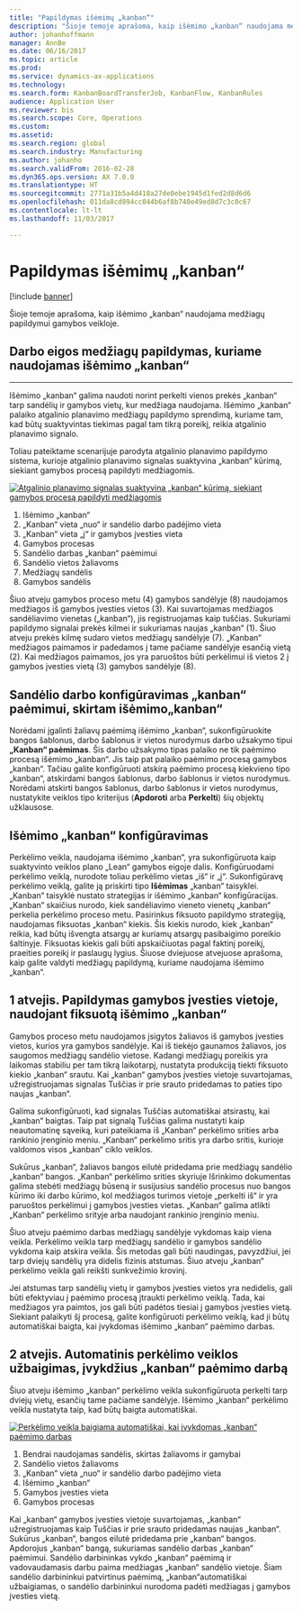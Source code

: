 ```yaml
---
title: "Papildymas išėmimų „kanban“"
description: "Šioje temoje aprašoma, kaip išėmimo „kanban“ naudojama medžiagų papildymui gamybos veikloje."
author: johanhoffmann
manager: AnnBe
ms.date: 06/16/2017
ms.topic: article
ms.prod: 
ms.service: dynamics-ax-applications
ms.technology: 
ms.search.form: KanbanBoardTransferJob, KanbanFlow, KanbanRules
audience: Application User
ms.reviewer: bis
ms.search.scope: Core, Operations
ms.custom: 
ms.assetid: 
ms.search.region: global
ms.search.industry: Manufacturing
ms.author: johanho
ms.search.validFrom: 2016-02-28
ms.dyn365.ops.version: AX 7.0.0
ms.translationtype: HT
ms.sourcegitcommit: 2771a31b5a4d418a27de0ebe1945d1fed2d8d6d6
ms.openlocfilehash: 011da8cd894cc044b6af8b740e49ed8d7c3c0c67
ms.contentlocale: lt-lt
ms.lasthandoff: 11/03/2017

---
```


# <a name="replenishment-with-withdrawal-kanbans"></a>Papildymas išėmimų „kanban“

[!include [banner](../includes/banner.md)]

Šioje temoje aprašoma, kaip išėmimo „kanban“ naudojama medžiagų papildymui gamybos veikloje.

## <a name="workflow-for-material-replenishment-that-uses-the-withdrawal-kanban"></a>Darbo eigos medžiagų papildymas, kuriame naudojamas išėmimo „kanban“
-------------------------------------------------------------------

Išėmimo „kanban“ galima naudoti norint perkelti vienos prekės „kanban“ tarp sandėlių ir gamybos vietų, kur medžiaga naudojama. Išėmimo „kanban“ palaiko atgalinio planavimo medžiagų papildymo sprendimą, kuriame tam, kad būtų suaktyvintas tiekimas pagal tam tikrą poreikį, reikia atgalinio planavimo signalo. 

Toliau pateiktame scenarijuje parodyta atgalinio planavimo papildymo sistema, kurioje atgalinio planavimo signalas suaktyvina „kanban“ kūrimą, siekiant gamybos procesą papildyti medžiagomis. 

[![Atgalinio planavimo signalas suaktyvina „kanban“ kūrimą, siekiant gamybos procesą papildyti medžiagomis](./media/material-replenishment-with-withdrawal-kanban.png)](./media/material-replenishment-with-withdrawal-kanban.png)

1.  Išėmimo „kanban“
2.  „Kanban“ vieta „nuo“ ir sandėlio darbo padėjimo vieta
3.  „Kanban“ vieta „į“ ir gamybos įvesties vieta
4.  Gamybos procesas
5.  Sandėlio darbas „kanban“ paėmimui
6.  Sandėlio vietos žaliavoms
7.  Medžiagų sandėlis
8.  Gamybos sandėlis

Šiuo atveju gamybos proceso metu (4) gamybos sandėlyje (8) naudojamos medžiagos iš gamybos įvesties vietos (3). Kai suvartojamas medžiagos sandėliavimo vienetas („kanban“), jis registruojamas kaip tuščias. Sukuriami papildymo signalai prekės kilmei ir sukuriamas naujas „kanban“ (1). Šiuo atveju prekės kilmę sudaro vietos medžiagų sandėlyje (7). „Kanban“ medžiagos paimamos ir padedamos į tame pačiame sandėlyje esančią vietą (2). Kai medžiagos paimamos, jos yra paruoštos būti perkėlimui iš vietos 2 į gamybos įvesties vietą (3) gamybos sandėlyje (8).

## <a name="configure-warehouse-work-for-kanban-picking-for-the-withdrawal-kanban"></a>Sandėlio darbo konfigūravimas „kanban“ paėmimui, skirtam išėmimo„kanban“

Norėdami įgalinti žaliavų paėmimą išėmimo „kanban“, sukonfigūruokite bangos šablonus, darbo šablonus ir vietos nurodymus darbo užsakymo tipui **„Kanban“ paėmimas**. Šis darbo užsakymo tipas palaiko ne tik paėmimo procesą išėmimo „kanban“. Jis taip pat palaiko paėmimo procesą gamybos „kanban“. Tačiau galite konfigūruoti atskirą paėmimo procesą kiekvieno tipo „kanban“, atskirdami bangos šablonus, darbo šablonus ir vietos nurodymus. Norėdami atskirti bangos šablonus, darbo šablonus ir vietos nurodymus, nustatykite veiklos tipo kriterijus (**Apdoroti** arba **Perkelti**) šių objektų užklausose.

## <a name="configure-the-withdrawal-kanban"></a>Išėmimo „kanban“ konfigūravimas

Perkėlimo veikla, naudojama išėmimo „kanban“, yra sukonfigūruota kaip suaktyvinto veiklos plano „Lean“ gamybos eigoje dalis. Konfigūruodami perkėlimo veiklą, nurodote toliau perkėlimo vietas „iš“ ir „į“. Sukonfigūravę perkėlimo veiklą, galite ją priskirti tipo **Išėmimas** „kanban“ taisyklei. „Kanban“ taisyklė nustato strategijas ir išėmimo „kanban“ konfigūracijas. „Kanban“ skaičius nurodo, kiek sandėliavimo vieneto vienetų „kanban“ perkelia perkėlimo proceso metu. Pasirinkus fiksuoto papildymo strategiją, naudojamas fiksuotas „kanban“ kiekis. Šis kiekis nurodo, kiek „kanban“ reikia, kad būtų išvengta atsargų ar kuriamų atsargų pasibaigimo poreikio šaltinyje. Fiksuotas kiekis gali būti apskaičiuotas pagal faktinį poreikį, praeities poreikį ir paslaugų lygius. Šiuose dviejuose atvejuose aprašoma, kaip galite valdyti medžiagų papildymą, kuriame naudojama išėmimo „kanban“.

## <a name="scenario-1-replenish-a-production-input-location-by-using-a-fixed-withdrawal-kanban"></a>1 atvejis. Papildymas gamybos įvesties vietoje, naudojant fiksuotą išėmimo „kanban“

Gamybos proceso metu naudojamos įsigytos žaliavos iš gamybos įvesties vietos, kurios yra gamybos sandėlyje. Kai iš tiekėjo gaunamos žaliavos, jos saugomos medžiagų sandėlio vietose. Kadangi medžiagų poreikis yra laikomas stabiliu per tam tikrą laikotarpį, nustatyta produkciją tiekti fiksuoto kiekio „kanban“ srautu. Kai „kanban“ gamybos įvesties vietoje suvartojamas, užregistruojamas signalas Tuščias ir prie srauto pridedamas to paties tipo naujas „kanban“. 

Galima sukonfigūruoti, kad signalas Tuščias automatiškai atsirastų, kai „kanban“ baigtas. Taip pat signalą Tuščias galima nustatyti kaip neautomatinę sąveiką, kuri pateikiama iš „Kanban“ perkėlimo srities arba rankinio įrenginio meniu. „Kanban“ perkėlimo sritis yra darbo sritis, kurioje valdomos visos „kanban“ ciklo veiklos. 

Sukūrus „kanban“, žaliavos bangos eilutė pridedama prie medžiagų sandėlio „kanban“ bangos. „Kanban“ perkėlimo srities skyriuje Išrinkimo dokumentas galima stebėti medžiagų būseną ir susijusius sandėlio procesus nuo bangos kūrimo iki darbo kūrimo, kol medžiagos turimos vietoje „perkelti iš“ ir yra paruoštos perkėlimui į gamybos įvesties vietas. „Kanban“ galima atlikti „Kanban“ perkėlimo srityje arba naudojant rankinio įrenginio meniu. 

Šiuo atveju paėmimo darbas medžiagų sandėlyje vykdomas kaip viena veikla. Perkėlimo veikla tarp medžiagų sandėlio ir gamybos sandėlio vykdoma kaip atskira veikla. Šis metodas gali būti naudingas, pavyzdžiui, jei tarp dviejų sandėlių yra didelis fizinis atstumas. Šiuo atveju „kanban“ perkėlimo veikla gali reikšti sunkvežimio krovinį. 

Jei atstumas tarp sandėlių vietų ir gamybos įvesties vietos yra nedidelis, gali būti efektyviau į paėmimo procesą įtraukti perkėlimo veiklą. Tada, kai medžiagos yra paimtos, jos gali būti padėtos tiesiai į gamybos įvesties vietą. Siekiant palaikyti šį procesą, galite konfigūruoti perkėlimo veiklą, kad ji būtų automatiškai baigta, kai įvykdomas išėmimo „kanban“ paėmimo darbas.

## <a name="scenario-2-automatically-complete-the-transfer-activity-when-kanban-picking-work-is-processed"></a>2 atvejis. Automatinis perkėlimo veiklos užbaigimas, įvykdžius „kanban“ paėmimo darbą

Šiuo atveju išėmimo „kanban“ perkėlimo veikla sukonfigūruota perkelti tarp dviejų vietų, esančių tame pačiame sandėlyje. Išėmimo „kanban“ perkėlimo veikla nustatyta taip, kad būtų baigta automatiškai. 

[![Perkėlimo veikla baigiama automatiškai, kai įvykdomas „kanban“ paėmimo darbas](./media/transfer-activities-when-processing-kanban-picking.png)](./media/transfer-activities-when-processing-kanban-picking.png)

1.  Bendrai naudojamas sandėlis, skirtas žaliavoms ir gamybai
2.  Sandėlio vietos žaliavoms
3.  „Kanban“ vieta „nuo“ ir sandėlio darbo padėjimo vieta
4.  Išėmimo „kanban“
5.  Gamybos įvesties vieta
6.  Gamybos procesas

Kai „kanban“ gamybos įvesties vietoje suvartojamas, „kanban“ užregistruojamas kaip Tuščias ir prie srauto pridedamas naujas „kanban“. Sukūrus „kanban“, bangos eilutė pridedama prie „kanban“ bangos. Apdorojus „kanban“ bangą, sukuriamas sandėlio darbas „kanban“ paėmimui. Sandėlio darbininkas vykdo „kanban“ paėmimą ir vadovaudamasis darbu paima medžiagas „kanban“ sandėlio vietoje. Šiam sandėlio darbininkui patvirtinus paėmimą, „kanban“automatiškai užbaigiamas, o sandėlio darbininkui nurodoma padėti medžiagas į gamybos įvesties vietą.


